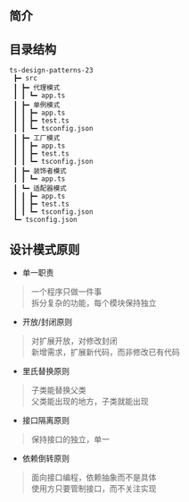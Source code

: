 
## 简介

## 目录结构

```text
ts-design-patterns-23
 ┣━ src
 ┃ ┣━ 代理模式
 ┃ ┃ ┗━ app.ts
 ┃ ┣━ 单例模式
 ┃ ┃ ┣━ app.ts
 ┃ ┃ ┣━ test.ts
 ┃ ┃ ┗━ tsconfig.json
 ┃ ┣━ 工厂模式
 ┃ ┃ ┣━ app.ts
 ┃ ┃ ┣━ test.ts
 ┃ ┃ ┗━ tsconfig.json
 ┃ ┣━ 装饰者模式
 ┃ ┃ ┗━ app.ts
 ┃ ┗━ 适配器模式
 ┃ ┃ ┣━ app.ts
 ┃ ┃ ┣━ test.ts
 ┃ ┃ ┗━ tsconfig.json
 ┗━ tsconfig.json

```
## 设计模式原则

- 单一职责

> 一个程序只做一件事  
> 拆分复杂的功能，每个模块保持独立

- 开放/封闭原则

> 对扩展开放，对修改封闭  
> 新增需求，扩展新代码，而非修改已有代码

- 里氏替换原则

> 子类能替换父类  
> 父类能出现的地方，子类就能出现

- 接口隔离原则

> 保持接口的独立，单一

- 依赖倒转原则

> 面向接口编程，依赖抽象而不是具体  
> 使用方只要管制接口，而不关注实现

